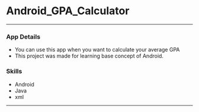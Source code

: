 # Android_GPA_Calculator
---

### App Details
- You can use this app when you want to calculate your average GPA
- This project was made for learning base concept of Android.

### Skills
- Android
- Java
- xml
---

